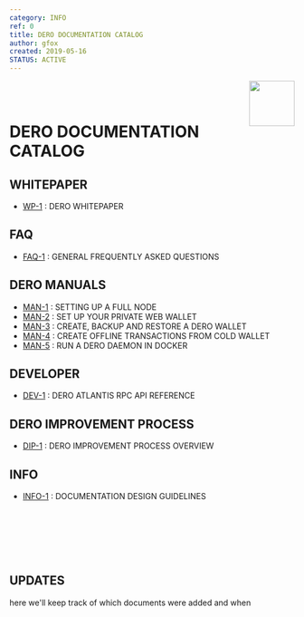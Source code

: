 ```yaml
--- 
category: INFO
ref: 0
title: DERO DOCUMENTATION CATALOG
author: gfox
created: 2019-05-16
STATUS: ACTIVE
---
```


<img align="right" src="/ASSETS/DERO_LOGO_320x320.png" width="80">
</br>
</br>

# DERO DOCUMENTATION CATALOG

## WHITEPAPER
  * [WP-1](/WP-1.md) : DERO WHITEPAPER
  
## FAQ
  * [FAQ-1](/FAQ-1.md) : GENERAL FREQUENTLY ASKED QUESTIONS
   
## DERO MANUALS
  * [MAN-1](/MAN-1.md) : SETTING UP A FULL NODE
  * [MAN-2](/MAN-4.md) : SET UP YOUR PRIVATE WEB WALLET
  * [MAN-3](/MAN-4.md) : CREATE, BACKUP AND RESTORE A DERO WALLET
  * [MAN-4](/MAN-4.md) : CREATE OFFLINE TRANSACTIONS FROM COLD WALLET
  * [MAN-5](/MAN-5.md) : RUN A DERO DAEMON IN DOCKER
  
## DEVELOPER
  * [DEV-1](/DEV-1.md) : DERO ATLANTIS RPC API REFERENCE
  
## DERO IMPROVEMENT PROCESS
  * [DIP-1](/DIP-1.md) : DERO IMPROVEMENT PROCESS OVERVIEW
  
## INFO
  * [INFO-1](/INFO-1.md) : DOCUMENTATION DESIGN GUIDELINES
  
  
</br> </br></br></br></br>
## UPDATES
here we'll keep track of which documents were added and when
